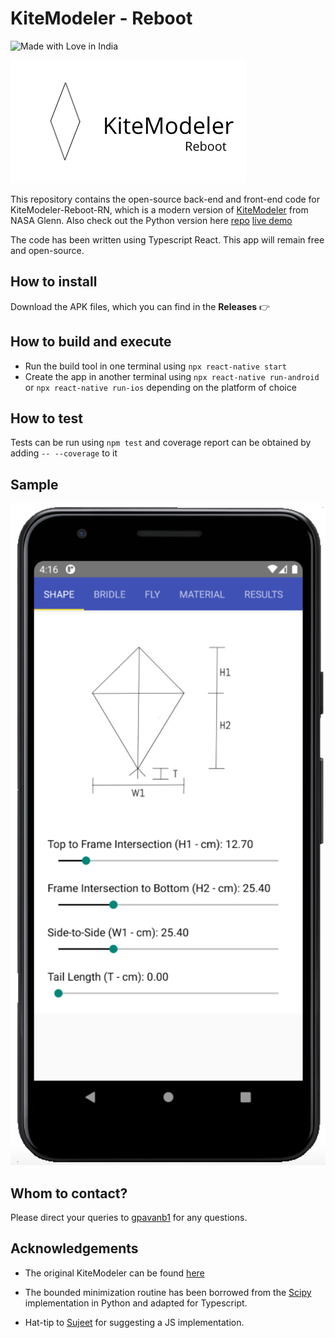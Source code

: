 # KiteModeler - Reboot

![Made with Love in India](https://madewithlove.org.in/badge.svg)

![img](assets/logo.png)

This repository contains the open-source back-end and front-end
code for KiteModeler-Reboot-RN, which is a modern
version of [KiteModeler](https://www.grc.nasa.gov/WWW/K-12/airplane/kiteprog.html) from NASA Glenn. 
Also check out the Python version here [repo](github.com/gpavanb1/KiteModeler) [live demo](kite-modeler.herokuapp.com/)

The code has been written using Typescript React. This app will remain free and open-source.

## How to install

Download the APK files, which you can find in the **Releases** 👉

## How to build and execute
* Run the build tool in one terminal using `npx react-native start`
* Create the app in another terminal using `npx react-native run-android` or `npx react-native run-ios` 
depending on the platform of choice

## How to test

Tests can be run using `npm test` and coverage report can be obtained by adding `-- --coverage` to it

## Sample

<img src="./assets/sample.png" width="600">

## Whom to contact?

Please direct your queries to [gpavanb1](http://github.com/gpavanb1)
for any questions.

## Acknowledgements

* The original KiteModeler can be found [here](https://www.grc.nasa.gov/www/k-12/airplane/kiteprog.html)

* The bounded minimization routine has been borrowed from the [Scipy]() implementation in Python
and adapted for Typescript.

* Hat-tip to [Sujeet](https://github.com/sujeet) for suggesting a JS implementation.